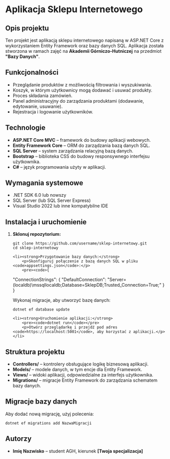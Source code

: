 <h1>Aplikacja Sklepu Internetowego</h1>

<h2>Opis projektu</h2>
<p>Ten projekt jest aplikacją sklepu internetowego napisaną w ASP.NET Core z wykorzystaniem Entity Framework oraz bazy danych SQL. Aplikacja została stworzona w ramach zajęć na <strong>Akademii Górniczo-Hutniczej</strong> na przedmiot <strong>"Bazy Danych"</strong>.</p>

<h2>Funkcjonalności</h2>
<ul>
    <li>Przeglądanie produktów z możliwością filtrowania i wyszukiwania.</li>
    <li>Koszyk, w którym użytkownicy mogą dodawać i usuwać produkty.</li>
    <li>Proces składania zamówień.</li>
    <li>Panel administracyjny do zarządzania produktami (dodawanie, edytowanie, usuwanie).</li>
    <li>Rejestracja i logowanie użytkowników.</li>
</ul>

<h2>Technologie</h2>
<ul>
    <li><strong>ASP.NET Core MVC</strong> – framework do budowy aplikacji webowych.</li>
    <li><strong>Entity Framework Core</strong> – ORM do zarządzania bazą danych SQL.</li>
    <li><strong>SQL Server</strong> – system zarządzania relacyjną bazą danych.</li>
    <li><strong>Bootstrap</strong> – biblioteka CSS do budowy responsywnego interfejsu użytkownika.</li>
    <li><strong>C#</strong> – język programowania użyty w aplikacji.</li>
</ul>

<h2>Wymagania systemowe</h2>
<ul>
    <li>.NET SDK 6.0 lub nowszy</li>
    <li>SQL Server (lub SQL Server Express)</li>
    <li>Visual Studio 2022 lub inne kompatybilne IDE</li>
</ul>

<h2>Instalacja i uruchomienie</h2>
<ol>
    <li><strong>Sklonuj repozytorium:</strong>
        <pre><code>git clone https://github.com/username/sklep-internetowy.git
cd sklep-internetowy</code></pre>
    </li>

    <li><strong>Przygotowanie bazy danych:</strong>
        <p>Skonfiguruj połączenie z bazą danych SQL w pliku <code>appsettings.json</code>:</p>
        <pre><code>{
  "ConnectionStrings": {
    "DefaultConnection": "Server=(localdb)\\mssqllocaldb;Database=SklepDB;Trusted_Connection=True;"
  }
}</code></pre>
        <p>Wykonaj migracje, aby utworzyć bazę danych:</p>
        <pre><code>dotnet ef database update</code></pre>
    </li>

    <li><strong>Uruchomienie aplikacji:</strong>
        <pre><code>dotnet run</code></pre>
        <p>Otwórz przeglądarkę i przejdź pod adres <code>https://localhost:5001</code>, aby korzystać z aplikacji.</p>
    </li>
</ol>

<h2>Struktura projektu</h2>
<ul>
    <li><strong>Controllers/</strong> – kontrolery obsługujące logikę biznesową aplikacji.</li>
    <li><strong>Models/</strong> – modele danych, w tym encje dla Entity Framework.</li>
    <li><strong>Views/</strong> – widoki aplikacji, odpowiedzialne za interfejs użytkownika.</li>
    <li><strong>Migrations/</strong> – migracje Entity Framework do zarządzania schematem bazy danych.</li>
</ul>

<h2>Migracje bazy danych</h2>
<p>Aby dodać nową migrację, użyj polecenia:</p>
<pre><code>dotnet ef migrations add NazwaMigracji</code></pre>

<h2>Autorzy</h2>
<ul>
    <li><strong>Imię Nazwisko</strong> – student AGH, kierunek <strong>[Twoja specjalizacja]</strong></li>
</ul>
